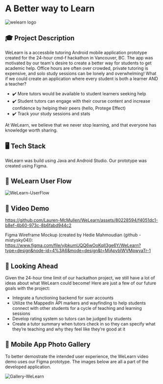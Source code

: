 # A Better way to Learn

![welearn logo](https://github.com/Lauren-McMullen/WeLearn/assets/136777664/b1a1de2d-7787-4615-a622-99109b230c32)


## 🎓 Project Description

WeLearn is a accessbile tutoring Android mobile application prototype created for the 24-hour cmd-f hackathon in Vancouver, BC. The app was motivated by our team's desire to create a better way for students to get academic help. Office hours are often over crowded, private tutoring is expensive, and solo study sessions can be lonely and overwhelming! What if we could create an application where every student is both a learner AND a teacher?

- ✔️ More tutors would be available to student learners seeking help
- ✔️ Student tutors can engage with their course content and increase confidence by helping their peers (hello, Protege Effect)
- ✔️ Track your study sessions and stats

At WeLearn, we believe that we never stop learning, and that everyone has knowledge worth sharing. 

## 🖥️ Tech Stack

WeLearn was build using Java and Android Studio. Our prototype was created using Figma.

## 📔 WeLearn User Flow

![WeLearn-UserFlow](https://github.com/Lauren-McMullen/WeLearn/assets/80228594/5018b76f-1044-40fa-a7d3-5631c01b4422)

## 📼 Video Demo 

https://github.com/Lauren-McMullen/WeLearn/assets/80228594/f4051dc1-b8ef-4b60-973c-8b6fabd944c2

Figma Wireframe Mockup (created by Hedie Mahmoudian (github - mistysky04)):
https://www.figma.com/file/yjbkumUQQ6wOoKqlI3ge6Y/WeLearn?type=design&node-id=4%3A6&mode=design&t=MiApybIWVMpwyaTr-1

## 🔎 Looking Ahead

Given the 24-hour time limit of our hackathon project, we still have a lot of ideas about what WeLearn could become! Here are just a few of our future goals with the project:

- Integrate a functioning backend for suer accounts
-  Utilize the MappedIn API markers and wayfinding to help students connect with other students for a cycle of teaching and learning sessions
- Develop rating system so tutors can be judged by students
- Create a tutor summary when tutors check in so they can specify what they’re teaching and why they feel like they’re good at it


## 📱 Mobile App Photo Gallery

To better demostrate the intended user experience, the WeLearn video demo uses our Figma prototype. The images below are all a part of the developed application. 

![Gallery-WeLearn](https://github.com/Lauren-McMullen/WeLearn/assets/80228594/93b296f6-840e-47dd-abac-29bfb48c7ce2)




